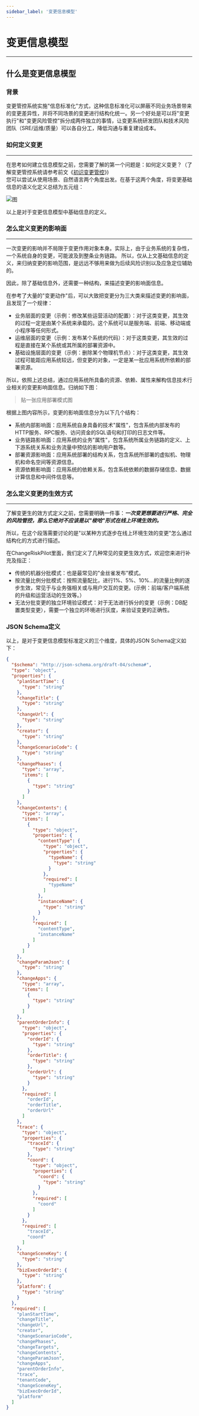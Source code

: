 ```yaml
---
sidebar_label: '变更信息模型'
---
```

# 变更信息模型
---

## 什么是变更信息模型
### 背景
变更管控系统实施"信息标准化"方式，这种信息标准化可以屏蔽不同业务场景带来的变更差异性，并将不同场景的变更进行结构化统一。另一个好处是可以将"变更执行"和"变更风险管控"拆分成两件独立的事情，让变更系统研发团队和技术风险团队（SRE/运维/质量）可以各自分工，降低沟通与重复建设成本。

### 如何定义变更

---

在思考如何建立信息模型之前，您需要了解的第一个问题是：如何定义变更？（了解变更管控系统请参考前文《[初识变更管控](../01-introduction/02-what-is-change-management.md)》)  
您可以尝试从使用场景、自然语言两个角度出发。在基于这两个角度，将变更基础信息的语义化定义总结为五元组：

![图](https://intranetproxy.alipay.com/skylark/lark/0/2022/png/78656390/1670558359332-0c7d175d-f71a-4f53-9c7a-9b5de710aca4.png)

以上是对于变更信息模型中基础信息的定义。

### 怎么定义变更的影响面

---

一次变更的影响并不局限于变更作用对象本身。实际上，由于业务系统的复杂性，一个系统自身的变更，可能波及到整条业务链路。 所以，仅从上文基础信息的定义，来归纳变更的影响范围，是远远不够用来做为后续风险识别以及应急定位辅助的。

因此，除了基础信息外，还需要一种结构，来描述变更的影响面信息。

在参考了大量的"变更动作"后，可以大致把变更分为三大类来描述变更的影响面，且发现了一个规律：
- 业务层面的变更（示例：修改某些运营活动的配置）：对于这类变更，其生效的过程一定是由某个系统来承载的。这个系统可以是服务端、前端、移动端或小程序等任何形式。
- 运维层面的变更（示例：发布某个系统的代码）：对于这类变更，其生效的过程是直接在某个系统或其所属的部署资源中。
- 基础设施层面的变更（示例：删除某个物理机节点）：对于这类变更，其生效过程可能距应用系统较远，但变更的对象，一定是某一批应用系统所依赖的部署资源。

所以，依照上述总结，通过应用系统所具备的资源、依赖、属性来解构信息技术行业相关的变更影响面信息。归纳如下图：

> 贴一张应用部署模式图

根据上图内容所示，变更的影响面信息分为以下几个结构：
- 系统内部影响面：应用系统自身具备的技术"属性"，包含系统内部发布的HTTP服务、RPC服务、访问资金的SQL语句和打印的日志文件等。
- 业务链路影响面：应用系统的业务"属性"，包含系统所属业务链路的定义、上下游系统关系和业务流量中预估的影响用户数等。
- 部署资源影响面：应用系统部署的结构关系，包含系统所部署的虚拟机、物理机和命名空间等资源信息。
- 资源依赖影响面：应用系统的依赖关系，包含系统依赖的数据存储信息、数据计算信息和中间件信息等。


### 怎么定义变更的生效方式

---

了解变更生的效方式定义之前，您需要明确一件事：***一次变更想要进行严格、完全的风险管控，那么它绝对不应该是以"梭哈"形式在线上环境生效的。***

所以，在这个段落需要讨论的是"以某种方式逐步在线上环境生效的变更"怎么通过结构化的方式进行描述。

在ChangeRiskPilot里面，我们定义了几种常见的变更生效方式，欢迎您来进行补充及指正：
- 传统的机器分批模式：也是最常见的"金丝雀发布"模式。
- 按流量比例分批模式：按照流量配比，进行1%、5%、10%...的流量比例的逐步生效，常见于与业务强相关或与用户交互的变更。(示例：前端/客户端系统的升级和运营活动的生效等。）
- 无法分批变更的独立环境验证模式：对于无法进行拆分的变更（示例：DB配置类型变更），需要一个独立的环境进行灰度，来验证变更的正确性。

### JSON Schema定义
以上，是对于变更信息模型标准定义的三个维度，具体的JSON Schema定义如下：

```json
{
  "$schema": "http://json-schema.org/draft-04/schema#",
  "type": "object",
  "properties": {
    "planStartTime": {
      "type": "string"
    },
    "changeTitle": {
      "type": "string"
    },
    "changeUrl": {
      "type": "string"
    },
    "creator": {
      "type": "string"
    },
    "changeScenarioCode": {
      "type": "string"
    },
    "changePhases": {
      "type": "array",
      "items": [
        {
          "type": "string"
        }
      ]
    },
    "changeContents": {
      "type": "array",
      "items": [
        {
          "type": "object",
          "properties": {
            "contentType": {
              "type": "object",
              "properties": {
                "typeName": {
                  "type": "string"
                }
              },
              "required": [
                "typeName"
              ]
            },
            "instanceName": {
              "type": "string"
            }
          },
          "required": [
            "contentType",
            "instanceName"
          ]
        }
      ]
    },
    "changeParamJson": {
      "type": "string"
    },
    "changeApps": {
      "type": "array",
      "items": [
        {
          "type": "string"
        }
      ]
    },
    "parentOrderInfo": {
      "type": "object",
      "properties": {
        "orderId": {
          "type": "string"
        },
        "orderTitle": {
          "type": "string"
        },
        "orderUrl": {
          "type": "string"
        }
      },
      "required": [
        "orderId",
        "orderTitle",
        "orderUrl"
      ]
    },
    "trace": {
      "type": "object",
      "properties": {
        "traceId": {
          "type": "string"
        },
        "coord": {
          "type": "object",
          "properties": {
            "coord": {
              "type": "string"
            }
          },
          "required": [
            "coord"
          ]
        }
      },
      "required": [
        "traceId",
        "coord"
      ]
    },
    "changeSceneKey": {
      "type": "string"
    },
    "bizExecOrderId": {
      "type": "string"
    },
    "platform": {
      "type": "string"
    }
  },
  "required": [
    "planStartTime",
    "changeTitle",
    "changeUrl",
    "creator",
    "changeScenarioCode",
    "changePhases",
    "changeTargets",
    "changeContents",
    "changeParamJson",
    "changeApps",
    "parentOrderInfo",
    "trace",
    "tenantCode",
    "changeSceneKey",
    "bizExecOrderId",
    "platform"
  ]
}
```